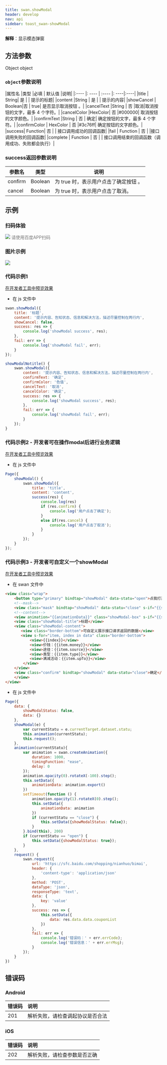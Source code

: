 ```yaml
---
title: swan.showModal
header: develop
nav: api
sidebar: toast_swan-showModal
---
```

 

**解释**：显示模态弹窗

 

## 方法参数 

Object object

### `object`参数说明  

|属性名 |类型  |必填 | 默认值 |说明|
|:---- |: ---- | :---- |: ----|:----|
|title  | String|  是 | | 提示的标题|
|content |String | 是 | |  提示的内容|
|showCancel | Boolean|否  | true| 是否显示取消按钮 。|
|cancelText  |String | 否  |取消|取消按钮的文字，最多 4 个字符。|
|cancelColor |HexColor|    否  |#000000| 取消按钮的文字颜色。|
|confirmText |String | 否 | 确定| 确定按钮的文字，最多 4 个字符。|
|confirmColor |   HexColor  |  否 |#3c76ff|  确定按钮的文字颜色。|
|success| Function|    否  | | 接口调用成功的回调函数|
|fail   | Function  |  否  | |接口调用失败的回调函数|
|complete   | Function  |  否  | | 接口调用结束的回调函数（调用成功、失败都会执行）|

### success返回参数说明 

|参数名 |类型  |说明|
|---- | ---- | ---- |
|confirm |Boolean |为 true 时，表示用户点击了确定按钮 。 |
|cancel | Boolean |为 true 时，表示用户点击了取消。|

## 示例

 
### 扫码体验

<div class='scan-code-container'>
    <img src="https://b.bdstatic.com/miniapp/assets/images/doc_demo/modal.png" class="demo-qrcode-image" />
    <font color=#777 12px>请使用百度APP扫码</font>
</div>

###  图片示例  
<div class="m-doc-custom-examples">
    <div class="m-doc-custom-examples-correct">
        <img src="https://b.bdstatic.com/miniapp/image/modal.gif">
    </div>
    <div class="m-doc-custom-examples-correct">
        <img src=" ">
    </div>
    <div class="m-doc-custom-examples-correct">
        <img src=" ">
    </div>     
</div>

### 代码示例1  

<a href="swanide://fragment/35d07dce512008b2cd12cc231e86b0f41569463801299" title="在开发者工具中预览效果" target="_blank">在开发者工具中预览效果</a>

* 在 js 文件中

```js
swan.showModal({
    title: '标题',
    content: '提示内容、告知状态、信息和解决方法，描述尽量控制在两行内',
    showCancel: false,
    success: res => {
        console.log('showModal success', res);
    },
    fail: err => {
        console.log('showModal fail', err);
    }
});

showModalNotitle() {
    swan.showModal({
        content: '提示内容、告知状态、信息和解决方法，描述尽量控制在两行内',
        confirmText: '确定',
        confirmColor: '色值',
        cancelText: '取消',
        cancelColor: '确定',
        success: res => {
            console.log('showModal success', res);
        },
        fail: err => {
            console.log('showModal fail', err);
        }
    });
}
```

### 代码示例2 - 开发者可在操作modal后进行业务逻辑  

<a href="swanide://fragment/f722c61b2e5961678fbce43a0ce91fae1575137772883" title="在开发者工具中预览效果" target="_blank">在开发者工具中预览效果</a>

* 在 js 文件中

```js
Page({
    showModal() {
        swan.showModal({
            title: 'title',
            content: 'content',
            success(res) {
                console.log(res)
                if (res.confirm) {
                    console.log('用户点击了确定');
                }
                else if(res.cancel) {
                    console.log('用户点击了取消');
                }
            }
        });
    }
});
```

### 代码示例3 - 开发者可自定义一个showModal  

<a href="swanide://fragment/61795a5776be2b566d76fca046f33c941575822870950" title="在开发者工具中预览效果" target="_blank">在开发者工具中预览效果</a>

* 在 swan 文件中

```html
<view class="wrap">
    <button type="primary" bindtap="showModal" data-statu="open">点我打开自定义弹窗</button>  
    <!--mask-->  
    <view class="mask" bindtap="showModal" data-statu="close" s-if="{{showModalStatus}}"></view>  
    <!--content-->  
    <view animation="{{animationData}}" class="showModal-box" s-if="{{showModalStatus}}">  
    <view class="showModal-title">标题</view>  
    <view class="showModal-content">  
       <view class="border-bottom">可自定义展示接口请求返回的数据</view>
       <view s-for="item, index in data" class="border-bottom">
           <view>{{index}}</view>
           <view>价钱：{{item.money}}</view>
           <view>途径：{{item.source}}</view>
           <view>类型：{{item.type}}</view>
           <view>满减活动：{{item.upTo}}</view>
        </view>
    </view>  
    <view class="confirm" bindtap="showModal" data-statu="close">确定</view>  
    </view>
</view>
```

* 在 js 文件中

```js
Page({
    data: {
        showModalStatus: false,
        data: {}
    },
    showModal(e) {
        var currentStatu = e.currentTarget.dataset.statu;
        this.animation(currentStatu);
        this.request();
    },
    animation(currentStatu){
        var animation = swan.createAnimation({
            duration: 1000,  
            timingFunction: "ease",
            delay: 0  
        });
        animation.opacity(0).rotateX(-100).step();
        this.setData({
            animationData: animation.export()
        })
        setTimeout(function () {
            animation.opacity(1).rotateX(0).step();
            this.setData({
                animationData: animation
            }) 
            if (currentStatu == "close") {
                this.setData({showModalStatus: false});
            }
        }.bind(this), 200)
        if (currentStatu == "open") {
            this.setData({showModalStatus: true});
        }
    },
    request() {
        swan.request({
            url: 'https://sfc.baidu.com/shopping/nianhuo/bimai',
            header: {
                'content-type': 'application/json'
            },
            method: 'POST',
            dataType: 'json',
            responseType: 'text',
            data: {
                key: 'value'
            },
            success: res => {
                this.setData({
                    data: res.data.data.couponList
                })
            },
            fail: err => {
                console.log('错误码：' + err.errCode);
                console.log('错误信息：' + err.errMsg);
            }
        });
    }
})
```

            


                                      
## 错误码
### Android

|错误码|说明|
|:--|:--|
|201|解析失败，请检查调起协议是否合法|
### iOS

|错误码|说明|
|:--|:--|
|202|解析失败，请检查参数是否正确      |


